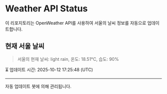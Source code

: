 
# Weather API Status

이 리포지토리는 OpenWeather API를 사용하여 서울의 날씨 정보를 자동으로 업데이트합니다.

## 현재 서울 날씨
> 서울의 현재 날씨: light rain, 온도: 18.51°C, 습도: 90%

⏳ 업데이트 시간: 2025-10-12 17:25:48 (UTC)

---
자동 업데이트 봇에 의해 관리됩니다.
